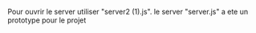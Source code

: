 Pour ouvrir le server utiliser "server2 (1).js". le server "server.js" a ete un prototype pour le projet
